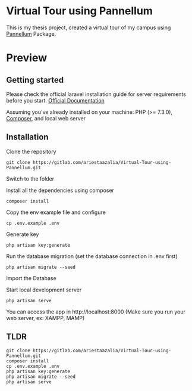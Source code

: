 # Virtual Tour using Pannellum

This is my thesis project, created a virtual tour of my campus using [Pannellum](https://pannellum.org/) Package.

# Preview

## Getting started

Please check the official laravel installation guide for server requirements before you start. [Official Documentation](https://laravel.com/docs/8.x/deployment#server-requirements)

Assuming you've already installed on your machine: PHP (>= 7.3.0), [Composer](https://getcomposer.org/), and local web server

## Installation

Clone the repository
```
git clone https://gitlab.com/ariestaazalia/Virtual-Tour-using-Pannellum.git
```

Switch to the folder

Install all the dependencies using composer
```
composer install
```

Copy the env example file and configure 
```
cp .env.example .env
```

Generate key
```
php artisan key:generate
```

Run the database migration (set the database connection in .env first)
```
php artisan migrate --seed
```

Import the Database

Start local development server
```
php artisan serve
```
You can access the app in http://localhost:8000 (Make sure you run your web server, ex: XAMPP, MAMP)

## TLDR
```
git clone https://gitlab.com/ariestaazalia/Virtual-Tour-using-Pannellum.git
composer install
cp .env.example .env
php artisan key:generate
php artisan migrate --seed
php artisan serve
```
